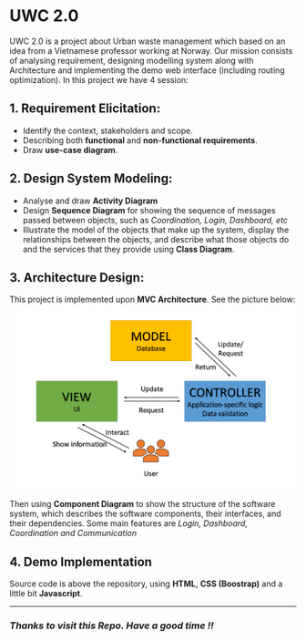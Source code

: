 # UWC 2.0 
UWC 2.0 is a project about Urban waste management which based on an idea from a Vietnamese professor working at Norway. Our mission consists of analysing requirement, designing modelling system along with Architecture and implementing the demo web interface (including routing optimization). 
In this project we have 4 session:

## 1. Requirement Elicitation: 
- Identify the context, stakeholders and scope.
- Describing both **functional** and **non-functional requirements**.
- Draw **use-case diagram**.
## 2. Design System Modeling:
- Analyse and draw **Activity Diagram**
- Design **Sequence Diagram** for showing the sequence of messages passed between objects, such as _Coordination, Login, Dashboard, etc_
- Illustrate the model of the objects that make up the system, display the relationships between the objects, and describe what those objects do and the services that they provide using **Class Diagram**.
## 3. Architecture Design:
This project is implemented upon **MVC Architecture**. See the picture below:
![MVC Module](UWC2.0_Project/assets/img/mvc.png)

Then using **Component Diagram** to show the structure of the software system, which describes the software components, their interfaces, and their dependencies. Some main features are _Login, Dashboard, Coordination and Communication_

## 4. Demo Implementation
Source code is above the repository, using **HTML**, **CSS (Boostrap)** and a little bit **Javascript**.

---

### ***Thanks to visit this Repo. Have a good time !!*** 
